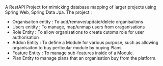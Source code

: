A RestAPI Project for mimicking database mapping of larger projects using Spring Web, Spring Data Jpa.
The project :
  - Organisaiton entity : To add/remove/update/delete organisaitons
  - Users enitity : To manage, map/unmap users from oraganisations
  - Role Entity : To allow organisations to create cutoms role for user authorisation
  - Addon Entity : To define a Module for various purpose, such as allowing organisaiton to buy perticular module by buying Plans
  - Feature Entity : To manage sub-features inside of a Module.
  - Plan Entity to manage plans that an organisation buy from the platform.
